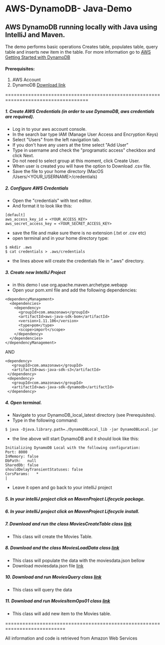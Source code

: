 # AWS-DynamoDB- Java-Demo

## AWS DynamoDB running locally with Java using IntelliJ and Maven.
The demo performs basic operations 
Creates table, populates table, query table and inserts new item in the table. For more information go to 
[AWS Getting Started with DynamoDB](https://aws.amazon.com/dynamodb/getting-started/)

#### Prerequisites:
1. AWS Account
2. DynamoDB [Download link](http://docs.aws.amazon.com/amazondynamodb/latest/developerguide/DynamoDBLocal.html)


===================================================================================



##### 1. Create AWS Credentials (in order to use DynamoDB, aws credentials are required).
  - Log in to your aws account console.
  - In the search bar type IAM (Manage User Access and Encryption Keys)
  - Select "Users" from the left navigation tab.
  - If you don't have any users at the time select "Add User"
  - Type in username and check the "programatic access" checkbox and click Next.
  - Do not need to select group at this moment, click Create User.
  - When user is created you will have the option to Download .csv file. 
  - Save the file to your home directory (MacOS /Users/<YOUR_USERNAME>/credentials)

##### 2. Configure AWS Credentials 
  - Open the "credentials" with text editor.
  - And format it to look like this: 
```
[default]
aws_access_key_id = <YOUR_ACCESS_KEY>
aws_secret_access_key = <YOUR_SECRET_ACCESS_KEY>
```
  - save the file and make sure there is no extension (.txt or .csv etc)
  - open terminal and in your home directory type:
  ```
  $ mkdir .aws
  $ cat credentials > .aws/credentials
  ```
  
  - the lines above will create the credentials file in ".aws" directory.

#####  3. Create new IntelliJ Project
  - in this demo I use org.apache.maven.archetype.webapp
  - Open your pom.xml file and add the following dependencies:
  ```
  <dependencyManagement>
    <dependencies>
      <dependency>
        <groupId>com.amazonaws</groupId>
        <artifactId>aws-java-sdk-bom</artifactId>
        <version>1.11.106</version>
        <type>pom</type>
        <scope>import</scope>
      </dependency>
    </dependencies>
  </dependencyManagement>
  ```
  
  AND
  
  ```
  <dependency>
     <groupId>com.amazonaws</groupId>
     <artifactId>aws-java-sdk-s3</artifactId>
   </dependency>
   <dependency>
     <groupId>com.amazonaws</groupId>
     <artifactId>aws-java-sdk-dynamodb</artifactId>
   </dependency>
   ```
#####  4. Open terminal.
  - Navigate to your DynamoDB_local_latest directory (see Prerequisites).
  - Type in the following command: 
  ```
  $ java -Djava.library.path=./DynamoDBLocal_lib -jar DynamoDBLocal.jar
  ```
  - the line above will start DynamoDB and it should look like this:
  ```
  Initializing DynamoDB Local with the following configuration:
  Port:	8000
  InMemory:	false
  DbPath:	null
  SharedDb:	false
  shouldDelayTransientStatuses:	false
  CorsParams:	*
  |
  ```
  - Leave it open and go back to your intelliJ project

#####  5. In your intelliJ project click on MavenProject Lifecycle package.
#####  6. In your intelliJ project click on MavenProject Lifecycle install.



##### 7. Download and run the class MoviesCreateTable class [link](src/main/java/edu/MoviesCreateTable.java)
  - This class will create the Movies Table.
  

#####  8. Download and the class MoviesLoadData class [link](src/main/java/edu/MoviesLoadData.java)
  - This class will populate the data with the moviesdata.json bellow
  - Download moviesdata.json file [link](src/main/resources/moviedata.json)


#####  10. Download and run MoviesQuery class [link](src/main/java/edu/MoviesQuery.java)
  - This class will query the data
  
#####  11. Download and run MoviesItemOps01 class [link](src/main/java/edu/MoviesItemOps01.java)
  - This class will add new item to the Movies table.
  
===========================================================================

All information and code is retrieved from Amazon Web Services
  
  
  


